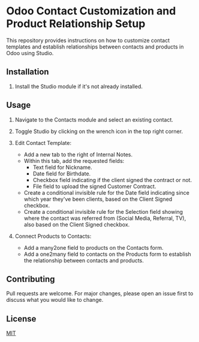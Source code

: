 # Odoo Contact Customization and Product Relationship Setup

This repository provides instructions on how to customize contact templates and establish relationships between contacts and products in Odoo using Studio.

## Installation

1. Install the Studio module if it's not already installed.

## Usage

1. Navigate to the Contacts module and select an existing contact.

2. Toggle Studio by clicking on the wrench icon in the top right corner.

3. Edit Contact Template:
   - Add a new tab to the right of Internal Notes.
   - Within this tab, add the requested fields:
     - Text field for Nickname.
     - Date field for Birthdate.
     - Checkbox field indicating if the client signed the contract or not.
     - File field to upload the signed Customer Contract.
   - Create a conditional invisible rule for the Date field indicating since which year they've been clients, based on the Client Signed checkbox.
   - Create a conditional invisible rule for the Selection field showing where the contact was referred from (Social Media, Referral, TV), also based on the Client Signed checkbox.

4. Connect Products to Contacts:
   - Add a many2one field to products on the Contacts form.
   - Add a one2many field to contacts on the Products form to establish the relationship between contacts and products.

## Contributing

Pull requests are welcome. For major changes, please open an issue first to discuss what you would like to change.

## License

[MIT](LICENSE)
